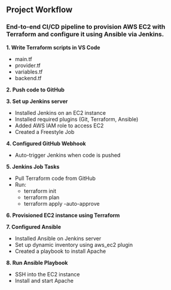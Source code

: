 ## Project Workflow
### End-to-end CI/CD pipeline to provision AWS EC2 with Terraform and configure it using Ansible via Jenkins.

**1. Write Terraform scripts in VS Code**
- main.tf
- provider.tf
- variables.tf
- backend.tf

**2. Push code to GitHub**

**3. Set up Jenkins server**
- Installed Jenkins on an EC2 instance
- Installed required plugins (Git, Terraform, Ansible)
- Added AWS IAM role to access EC2
- Created a Freestyle Job

**4. Configured GitHub Webhook**
- Auto-trigger Jenkins when code is pushed

**5. Jenkins Job Tasks**
- Pull Terraform code from GitHub
- Run:
  - terraform init
  - terraform plan
  - terraform apply -auto-approve

**6. Provisioned EC2 instance using Terraform**

**7. Configured Ansible**
- Installed Ansible on Jenkins server
- Set up dynamic inventory using aws_ec2 plugin
- Created a playbook to install Apache

**8. Run Ansible Playbook**
- SSH into the EC2 instance
- Install and start Apache

